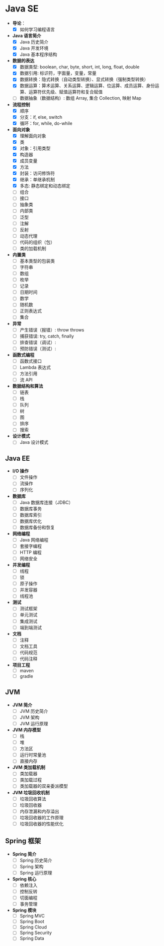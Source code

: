 # Java SE

- **导论**：
  - [x] 如何学习编程语言
- **Java 语言简介**
  - [x] Java 历史简介
  - [x] Java 开发环境
  - [x] Java 基本程序结构
- **数据的表达**
  - [x] 数据类型: boolean, char, byte, short, int, long, float, double
  - [x] 数据引用: 标识符，字面量，变量，常量
  - [x] 数据转换：隐式转换（自动类型转换）、显式转换（强制类型转换）
  - [x] 数据运算：算术运算、关系运算、逻辑运算、位运算、成员运算、身份运算、运算符优先级、赋值运算符和复合赋值
  - [ ] 数据抽象（数据结构）: 数组 Array, 集合 Collection, 映射 Map
- **流程控制**
  - [x] 顺序
  - [x] 分支：if, else, switch
  - [x] 循环：for, while, do-while
- **面向对象**
  - [x] 理解面向对象
  - [x] 类
  - [x] 对象：引用类型
  - [x] 构造器
  - [x] 成员变量
  - [x] 方法
  - [x] 封装：访问修饰符
  - [x] 继承：单继承机制
  - [x] 多态: 静态绑定和动态绑定
  - [ ] 组合
  - [ ] 接口
  - [ ] 抽象类
  - [ ] 内部类
  - [ ] 泛型
  - [ ] 注解
  - [ ] 反射
  - [ ] 动态代理
  - [ ] 代码的组织（包）
  - [ ] 类的加载机制
- **内置类**
  - [ ] 基本类型的包装类
  - [ ] 字符串
  - [ ] 数组
  - [ ] 枚举
  - [ ] 记录
  - [ ] 日期时间
  - [ ] 数学
  - [ ] 随机数
  - [ ] 正则表达式
  - [ ] 集合
- **异常**
  - [ ] 产生错误（报错）: throw throws
  - [ ] 捕获错误: try, catch, finally
  - [ ] 排查错误（调试）:
  - [ ] 预防错误（测试）:
- **函数式编程**
  - [ ] 函数式接口
  - [ ] Lambda 表达式
  - [ ] 方法引用
  - [ ] 流 API
- **数据结构和算法**
  - [ ] 链表
  - [ ] 栈
  - [ ] 队列
  - [ ] 树
  - [ ] 图
  - [ ] 排序
  - [ ] 搜索
- **设计模式**
  - [ ] Java 设计模式

## Java EE

- **I/O 操作**
  - [ ] 文件操作
  - [ ] 流操作
  - [ ] 序列化
- **数据库**
  - [ ] Java 数据库连接（JDBC）
  - [ ] 数据库事务
  - [ ] 数据库索引
  - [ ] 数据库优化
  - [ ] 数据库备份和恢复
- **网络编程**
  - [ ] Java 网络编程
  - [ ] 套接字编程
  - [ ] HTTP 编程
  - [ ] 网络安全
- **并发编程**
  - [ ] 线程
  - [ ] 锁
  - [ ] 原子操作
  - [ ] 并发容器
  - [ ] 线程池
- **测试**
  - [ ] 测试框架
  - [ ] 单元测试
  - [ ] 集成测试
  - [ ] 端到端测试
- **文档**
  - [ ] 注释
  - [ ] 文档工具
  - [ ] 代码规范
  - [ ] 代码注释
- **项目工程**
  - [ ] maven
  - [ ] gradle

## JVM

- **JVM 简介**
  - [ ] JVM 历史简介
  - [ ] JVM 架构
  - [ ] JVM 运行原理
- **JVM 内存模型**
  - [ ] 栈
  - [ ] 堆
  - [ ] 方法区
  - [ ] 运行时常量池
  - [ ] 直接内存
- **JVM 类加载机制**
  - [ ] 类加载器
  - [ ] 类加载过程
  - [ ] 类加载器的双亲委派模型
- **JVM 垃圾回收机制**
  - [ ] 垃圾回收算法
  - [ ] 垃圾回收器
  - [ ] 内存泄漏和内存溢出
  - [ ] 垃圾回收器的工作原理
  - [ ] 垃圾回收器的性能优化

## Spring 框架

- **Spring 简介**
  - [ ] Spring 历史简介
  - [ ] Spring 架构
  - [ ] Spring 运行原理
- **Spring 核心**
  - [ ] 依赖注入
  - [ ] 控制反转
  - [ ] 切面编程
  - [ ] 事务管理
- **Spring 模块**
  - [ ] Spring MVC
  - [ ] Spring Boot
  - [ ] Spring Cloud
  - [ ] Spring Security
  - [ ] Spring Data
